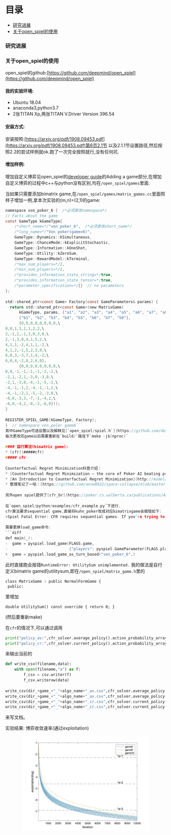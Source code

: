 # 目录

* [研究进展](#研究进展)
* [关于open_spiel的使用](#关于open_spiel的使用)

### 研究进展


### 关于open_spiel的使用
open_spiel的github:[https://github.com/deepmind/open_spiel](https://github.com/deepmind/open_spiel)

#### 我的实验环境:
* Ubuntu 18.04
* anaconda3,python3.7
* 2张TITAN Xp,两张TITAN V.Driver Version 396.54

#### 安装方式:
安装按照:[https://arxiv.org/pdf/1908.09453.pdf](https://arxiv.org/pdf/1908.09453.pdf)第6页2.1节
以及2.1.1节设置路径,然后按照2.2的尝试样例就ok.跑了一次完全按照就行,没有任何坑.

#### 增加样例:
增加自定义博弈见open_spiel的[developer guide](https://github.com/deepmind/open_spiel/blob/master/docs/developer_guide.md)的Adding a game部分,在增加自定义博弈的过程中c++与python没有区别,均在`/open_spiel/games`里面.

当如果只需要添加bimatrix game,在`/open_spiel/games/matrix_games.cc`里面照样子增加一例,拿本次实验的(m,n)=(2,1)的game:
```c
namespace von_poker_6 {  /*必须更改namespace*/
// Facts about the game
const GameType kGameType{
    /*short_name=*/"von_poker_6",  /*必须更改short_name*/
    /*long_name=*/"Von poker(game=6)",
    GameType::Dynamics::kSimultaneous,
    GameType::ChanceMode::kExplicitStochastic,
    GameType::Information::kOneShot,
    GameType::Utility::kZeroSum,
    GameType::RewardModel::kTerminal,
    /*max_num_players=*/2,
    /*min_num_players=*/2,
    /*provides_information_state_string=*/true,
    /*provides_information_state_tensor=*/true,
    /*parameter_specification=*/{}  // no parameters
};

std::shared_ptr<const Game> Factory(const GameParameters& params) {
  return std::shared_ptr<const Game>(new MatrixGame(
      kGameType, params, {"a1", "a2", "a3", "a4", "a5", "a6", "a7", "a8"},
      {"b1", "b2", "b3", "b4", "b5", "b6", "b7", "b8"}, 
      {0,0,0,0,0,0,0,0,\ 
0,0,1,1,1,1,2,2,\ 
2,-1,2,-1,3,0,3,0,\ 
2,-1,3,0,4,1,5,2,\ 
4,1,1,-2,4,1,1,-2,\ 
4,1,2,-1,5,2,3,0,\ 
6,0,3,-3,7,1,4,-2,\ 
6,0,4,-2,8,2,6,0},
      {0,0,0,0,0,0,0,0,\ 
0,0,-1,-1,-1,-1,-2,-2,\ 
-2,1,-2,1,-3,0,-3,0,\ 
-2,1,-3,0,-4,-1,-5,-2,\ 
-4,-1,-1,2,-4,-1,-1,2,\ 
-4,-1,-2,1,-5,-2,-3,0,\ 
-6,0,-3,3,-7,-1,-4,2,\ 
-6,0,-4,2,-8,-2,-6,0}));
}

REGISTER_SPIEL_GAME(kGameType, Factory);
}  // namespace von_poler game6```
其中GameType可选设置以及解释见[`open_spiel/spiel.h`](https://github.com/deepmind/open_spiel/blob/master/open_spiel/spiel.h)
每次更改完game以后需要重新在`build/`路径下`make -j$(nproc)`

#### 运行算法(bimatrix game):
* [cfr](#####cfr)
##### cfr

Counterfactual Regret Minimization科普介绍：
* [Counterfactual Regret Minimization – the core of Poker AI beating professional players](https://int8.io/counterfactual-regret-minimization-for-poker-ai/)
* [An Introduction to Counterfactual Regret Minimization](http://modelai.gettysburg.edu/2013/cfr/cfr.pdf)(附带java code)
* 整理笔记了一哈：[https://github.com/annw0922/space-collapse/blob/master/cfr_.md](https://github.com/annw0922/space-collapse/blob/master/cfr_.md)

另外open spiel提供了[cfr_br](https://poker.cs.ualberta.ca/publications/AAAI12-cfrbr.pdf)算法和[deep_cfr](https://arxiv.org/abs/1811.00164)算法,但在我们的较小的bimatrix game情况用不上.

在`open_spiel/python/examples/cfr_example.py`下进行.
cfr算法要求sequential game,直接将kuhn_poker改成对应bimatrixgame会报错如下:
>Spiel Fatal Error: CFR requires sequential games. If you're trying to run it on a simultaneous (or normal-form) game, please first transform it using turn_based_simultaneous_game.

需要更换load_game命令:
```diff
def main(_):
-  game = pyspiel.load_game(FLAGS.game,
-                           {"players": pyspiel.GameParameter(FLAGS.players)})
+  game = pyspiel.load_game_as_turn_based("von_poker_6",)
```

此时直接跑会报错`RuntimeError: UtilitySum unimplemented.`
我的做法是自行定义bimatrix game的utilitysum,即在`/open_spiel/matrix_game.h`里的
```
class MatrixGame : public NormalFormGame {
 public:
```
 
 里增加
 ```
 double UtilitySum() const override { return 0; }
 ```
 (然后要重新make)

 在`cfr`的情况下,可以通过调用
 
 ```py
 print("policy_av:",cfr_solver.average_policy().action_probability_array)
 print("policy_cr:",cfr_solver.current_policy().action_probability_array)
 ```
来输出当前的

```py
def write_csv(filename,data):
    with open(filename,"a") as f:
        f_csv = csv.writer(f)
        f_csv.writerow(data)
        
write_csv(dir_+game_+"_"+algo_name+"_av.csv",cfr_solver.average_policy().action_probability_array[0])
write_csv(dir_+game_+"_"+algo_name+"_av.csv",cfr_solver.average_policy().action_probability_array[1])
write_csv(dir_+game_+"_"+algo_name+"_cr.csv",cfr_solver.current_policy().action_probability_array[0])
write_csv(dir_+game_+"_"+algo_name+"_cr.csv",cfr_solver.current_policy().action_probability_array[1])
```
来写文档。

实验结果:
博弈收敛速率(通过exploitation)
<div align=center><img width="400" height="300" alt="收敛速率" src="https://github.com/annw0922/space-collapse/blob/master/image/exploitation6810.jpg"/></div>
